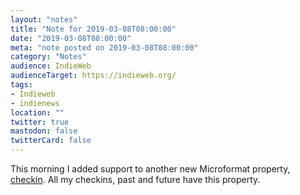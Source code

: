 ```yaml
---
layout: "notes"
title: "Note for 2019-03-08T08:00:00"
date: "2019-03-08T08:00:00"
meta: "note posted on 2019-03-08T08:00:00"
category: "Notes"
audience: IndieWeb
audienceTarget: https://indieweb.org/
tags:
- Indieweb
- indienews
location: ""
twitter: true
mastodon: false
twitterCard: false
---
```

This morning I added support to another new Microformat property, [checkin](http://microformats.org/wiki/h-entry). All my checkins, past and future have this property.
